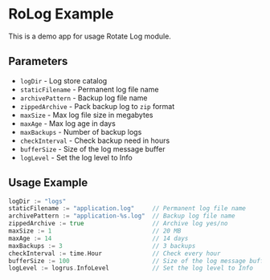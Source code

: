 # RoLog Example

This is a demo app for usage Rotate Log module.

## Parameters

- `logDir` - Log store catalog
- `staticFilename` - Permanent log file name
- `archivePattern` - Backup log file name
- `zippedArchive` - Pack backup log to `zip` format
- `maxSize` - Max log file size in megabytes
- `maxAge` - Max log age in days
- `maxBackups` - Number of backup logs
- `checkInterval` - Check backup need in hours
- `bufferSize` - Size of the log message buffer
- `logLevel` - Set the log level to Info

## Usage Example

```go
logDir := "logs"
staticFilename := "application.log"     // Permanent log file name
archivePattern := "application-%s.log"  // Backup log file name
zippedArchive := true                   // Archive log yes/no
maxSize := 1                            // 20 MB
maxAge := 14                            // 14 days
maxBackups := 3                         // 3 backups
checkInterval := time.Hour              // Check every hour
bufferSize := 100                       // Size of the log message buffer
logLevel := logrus.InfoLevel            // Set the log level to Info
```
